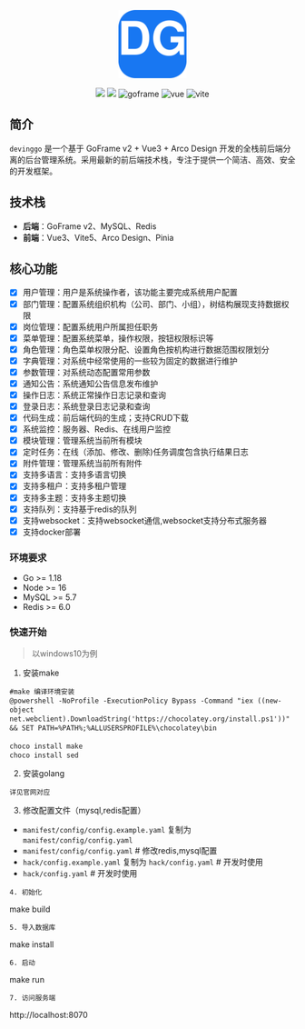 <p align="center">
  <img src="web/system/public/logo.svg" width="120" />
</p>
<p align="center">
 <img src="https://svg.hamm.cn/badge.svg?key=License&value=Apache-2.0" />
  <img src="https://svg.hamm.cn/badge.svg?key=Version&value=1.0.0%20LTS" />
	<img src="https://img.shields.io/badge/goframe-2.7-green" alt="goframe">
	<img src="https://img.shields.io/badge/vue.js-vue3.4-green" alt="vue">
	<img src="https://img.shields.io/badge/vite-%3E5.1.4-yellow" alt="vite">
</p>

## 简介

`devinggo` 是一个基于 GoFrame v2 + Vue3 + Arco Design 开发的全栈前后端分离的后台管理系统。采用最新的前后端技术栈，专注于提供一个简洁、高效、安全的开发框架。

## 技术栈

- **后端**：GoFrame v2、MySQL、Redis
- **前端**：Vue3、Vite5、Arco Design、Pinia

## 核心功能

- [x] 用户管理：用户是系统操作者，该功能主要完成系统用户配置
- [x] 部门管理：配置系统组织机构（公司、部门、小组），树结构展现支持数据权限
- [x] 岗位管理：配置系统用户所属担任职务
- [x] 菜单管理：配置系统菜单，操作权限，按钮权限标识等
- [x] 角色管理：角色菜单权限分配、设置角色按机构进行数据范围权限划分
- [x] 字典管理：对系统中经常使用的一些较为固定的数据进行维护
- [x] 参数管理：对系统动态配置常用参数
- [x] 通知公告：系统通知公告信息发布维护
- [x] 操作日志：系统正常操作日志记录和查询
- [x] 登录日志：系统登录日志记录和查询
- [x] 代码生成：前后端代码的生成；支持CRUD下载
- [x] 系统监控：服务器、Redis、在线用户监控
- [x] 模块管理：管理系统当前所有模块
- [x] 定时任务：在线（添加、修改、删除)任务调度包含执行结果日志
- [x] 附件管理：管理系统当前所有附件
- [x] 支持多语言：支持多语言切换
- [x] 支持多租户：支持多租户管理
- [x] 支持多主题：支持多主题切换
- [x] 支持队列：支持基于redis的队列
- [x] 支持websocket：支持websocket通信,websocket支持分布式服务器
- [x] 支持docker部署

### 环境要求

- Go >= 1.18
- Node >= 16
- MySQL >= 5.7
- Redis >= 6.0

### 快速开始

> 以windows10为例

1. 安装make
```
#make 编译环境安装
@powershell -NoProfile -ExecutionPolicy Bypass -Command "iex ((new-object net.webclient).DownloadString('https://chocolatey.org/install.ps1'))" && SET PATH=%PATH%;%ALLUSERSPROFILE%\chocolatey\bin

choco install make
choco install sed
```
2. 安装golang
```
详见官网对应
```
3. 修改配置文件（mysql,redis配置）
- `manifest/config/config.example.yaml` 复制为 `manifest/config/config.yaml`
- `manifest/config/config.yaml` # 修改redis,mysql配置
- `hack/config.example.yaml` 复制为 `hack/config.yaml` # 开发时使用
- `hack/config.yaml` # 开发时使用
```
4. 初始化
```
make build
```
5. 导入数据库
```
make install
```
6. 启动
```
make run
```
7. 访问服务端
```
http://localhost:8070
```